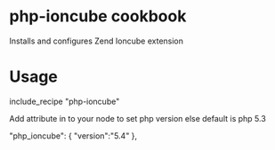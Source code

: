 # php-ioncube cookbook

Installs and configures Zend Ioncube extension

# Usage

include_recipe "php-ioncube"

Add attribute in to your node to set php version else default is php 5.3

"php_ioncube": {
  "version":"5.4"
},
